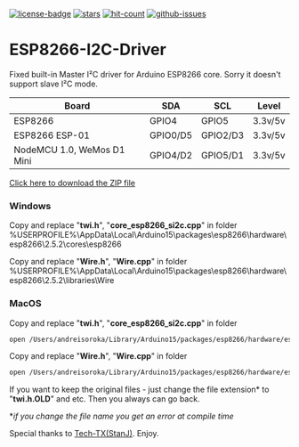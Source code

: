 [![license-badge][]][license] [![stars][]][stargazers] [![hit-count][]][count] [![github-issues][]][issues]

# ESP8266-I2C-Driver
Fixed built-in Master I²C driver for Arduino ESP8266 core. Sorry it doesn't support slave I²C mode.

| Board | SDA | SCL | Level |
| ---- | ---- | ---- | ---- |
| ESP8266 | GPIO4 | GPIO5 | 3.3v/5v |
| ESP8266 ESP-01 | GPIO0/D5 | GPIO2/D3 | 3.3v/5v |
| NodeMCU 1.0, WeMos D1 Mini | GPIO4/D2 | GPIO5/D1 | 3.3v/5v |

[Click here to download the ZIP file](https://github.com/enjoyneering/ESP8266-I2C-Driver/archive/master.zip)

### Windows
Copy and replace "**twi.h**", "**core_esp8266_si2c.cpp**" in folder %USERPROFILE%\AppData\Local\Arduino15\packages\esp8266\hardware\esp8266\2.5.2\cores\esp8266

Copy and replace "**Wire.h**", "**Wire.cpp**" in folder %USERPROFILE%\AppData\Local\Arduino15\packages\esp8266\hardware\esp8266\2.5.2\libraries\Wire

### MacOS
Copy and replace "**twi.h**", "**core_esp8266_si2c.cpp**" in folder
```bash
open /Users/andreisoroka/Library/Arduino15/packages/esp8266/hardware/esp8266/2.*.*/cores/esp8266
```

Copy and replace "**Wire.h**", "**Wire.cpp**" in folder
```bash
open /Users/andreisoroka/Library/Arduino15/packages/esp8266/hardware/esp8266/2.*.*/libraries/Wire
```

If you want to keep the original files - just change the file extension* to "**twi.h.OLD**" and etc. Then you always can go back.

*_if you change the file name you get an error at compile time_

Special thanks to [Tech-TX(StanJ)](https://github.com/Tech-TX). Enjoy.

[license-badge]: https://img.shields.io/badge/License-GPLv3-blue.svg
[license]:       https://choosealicense.com/licenses/gpl-3.0/
[stars]:         https://img.shields.io/github/stars/enjoyneering/ESP8266-I2C-Driver.svg
[stargazers]:    https://github.com/enjoyneering/ESP8266-I2C-Driver/stargazers
[hit-count]:     http://hits.dwyl.io/enjoyneering/ESP8266-I2C-Driver/badges.svg
[count]:         http://hits.dwyl.io/enjoyneering/ESP8266-I2C-Driver/badges
[github-issues]: https://img.shields.io/github/issues/enjoyneering/ESP8266-I2C-Driver.svg
[issues]:        https://github.com/enjoyneering/ESP8266-I2C-Driver/issues/
